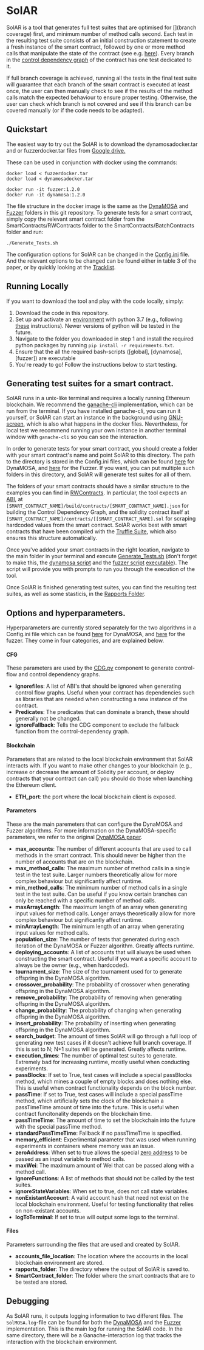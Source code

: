 # SolAR
SolAR is a tool that generates full test suites that are optimised for [](branch coverage) first, and minimum number of method calls second. Each test in the resulting test suite consists of an initial construction statement to create a fresh instance of the smart contract, followed by one or more method calls that manipulate the state of the contract (see e.g. [here]()). Every branch in the [control dependency graph]() of the contract has one test dedicated to it.

If full branch coverage is achieved, running all the tests in the final test suite will guarantee that each branch of the smart contract is executed at least once, the user can then manually check to see if the results of the method calls match the expected behaviour to ensure proper testing. Otherwise, the user can check which branch is not covered and see if this branch can be covered manually (or if the code needs to be adapted).

## Quickstart
The easiest way to try out the SolAR is to download the dynamosadocker.tar and or fuzzerdocker.tar files from <a href="https://drive.google.com/drive/folders/1qAxzToqqCNkGBWFmDPC_O03BVCLDHbDX?usp=sharing">Google drive.</a>

These can be used in conjunction with docker using the commands:

```
docker load < fuzzerdocker.tar
docker load < dynamosadocker.tar

docker run -it fuzzer:1.2.0
docker run -it dynamosa:1.2.0
```

The file structure in the docker image is the same as the <a href="https://github.com/AGSolT/SolAR/tree/master/DynaMOSA">DynaMOSA</a> and <a href="https://github.com/AGSolT/SolAR/tree/master/Fuzzer">Fuzzer</a> folders in this git repository. To generate tests for a smart contract, simply copy the relevant smart contract folder from the SmartContracts/RWContracts folder to the SmartContracts/BatchContracts folder and run:

```
./Generate_Tests.sh
```

The configuration options for SolAR can be changed in the <a href="https://github.com/AGSolT/SolAR/blob/master/DynaMOSA/SolMOSA/Config.ini"> Config.ini</a> file. And the relevant options to be changed can be found either in table 3 of the paper, or by quickly looking at the <a href="https://github.com/AGSolT/SolAR/blob/master/Tracklist">Tracklist</a>.

## Running Locally
If you want to download the tool and play with the code locally, simply:

1. Download the code in this repository.
2. Set up and activate an [environment](https://docs.python.org/3/tutorial/venv.html) with python 3.7 (e.g., following [these](https://stackoverflow.com/questions/70422866/how-to-create-a-venv-with-a-different-python-version) instructions). Newer versions of python will be tested in the future.
3. Navigate to the folder you downloaded in step 1 and install the required python packages by running `pip install -r requirements.txt`.
4. Ensure that the all the required bash-scripts ([global], [dynamosa], [fuzzer]) are executable
5. You're ready to go! Follow the instructions below to start testing.

## Generating test suites for a smart contract.
SolAR runs in a unix-like terminal and requires a locally running Ethereum blockchain. We recommend the [ganache-cli]() implementation, which can be run from the terminal. If you have installed ganache-cli, you can run it yourself, or SolAR can start an instance in the background using [GNU-screen](), which is also what happens in the docker files. Nevertheless, for local test we recommend running your own instance in another terminal window with `ganache-cli` so you can see the interaction.

In order to generate tests for your smart contract, you should create a folder with your smart contract's name and point SolAR to this directory. The path to the directory is stored in the Config.ini files, which can be found [here]() for DynaMOSA, and [here]() for the Fuzzer. If you want, you can put multiple such folders in this directory, and SolAR will generate test suites for all of them.

The folders of your smart contracts should have a similar structure to the examples you can find in [RWContracts](). In particular, the tool expects an [ABI](), at `[SMART_CONTRACT_NAME]/build/contracts/[SMART_CONTRACT_NAME].json` for building the Control Dependency Graph, and the solidity contract itself at `[SMART_CONTRACT_NAME]/contracts/[[SMART_CONTRACT_NAME].sol` for scraping hardcoded values from the smart contract. SolAR works best with smart contracts that have been compiled with the [Truffle Suite](), which also ensures this structure automatically.

Once you've added your smart contracts in the right location, navigate to the main folder in your terminal
and execute [Generate_Tests.sh]() (don't forget to make this, the [dynamosa script]() and the [fuzzer script]() [executable]()). The script will provide you with prompts to run you through the execution of the tool.

Once SolAR is finished generating test suites, you can find the resulting test suites, as well as some stasticis, in the [Rapports Folder]().

## Options and hyperparameters.
Hyperparameters are currently stored separately for the two algorithms in a Config.ini file which can be found [here]() for DynaMOSA, and [here]() for the fuzzer. They come in four categories, and are explained below.

#### CFG
These parameters are used by the [CDG.py]() component to generate control-flow and control dependency graphs.

- **Ignorefiles**: A list of ABI's that should be ignored when generating control flow graphs. Useful when your contract has dependencies such as libraries that are needed when constructing a new instance of the contract.
- **Predicates**: The predicates that can dominate a branch, these should generally not be changed.
- **ignoreFallback**: Tells the CDG component to exclude the fallback function from the control-dependency graph.

#### Blockchain
Parameters that are related to the local blockchain environment that SolAR interacts with. If you want to make other changes to your blockchain (e.g., increase or decrease the amount of Solidity per account, or deploy contracts that your contract can call) you should do those when launching the Ethereum client.
- **ETH_port**: the port where the local blockchain client is exposed.

#### Parameters
These are the main paremeters that can configure the DynaMOSA and Fuzzer algorithms. For more information on the DynaMOSA-specific parameters, we refer to the original [DynaMOSA paper]().
- **max_accounts**: The number of different accounts that are used to call methods in the smart contract. This should never be higher than the number of accounts that are on the blockchain. 
- **max_method_calls**: The maximum number of method calls in a single test in the test suite. Larger numbers theoretically allow for more complex behaviour but significantly affect runtime.
- **min_method_calls**: The minimum number of method calls in a single test in the test suite. Can be useful if you know certain branches can only be reached with a specific number of method calls.
- **maxArrayLength**: The maximum length of an array when generating input values for method calls. Longer arrays theoretically allow for more complex behaviour but significantly affect runtime.
- **minArrayLength**: The minimum length of an array when generating input values for method calls.
- **population_size**: The number of tests that generated during each iteration of the DynaMOSA or Fuzzer algorithm. Greatly affects runtime.
- **deploying_accounts**: A list of accounts that will always be used when constructing the smart contract. Useful if you want a specific account to always be the owner (e.g., when hardcoded).
- **tournament_size**: The size of the tournament used for to generate offspring in the DynaMOSA algorithm.
- **crossover_probability**: The probability of crossover when generating offspring in the DynaMOSA algorithm.
- **remove_probability**: The probability of removing when generating offspring in the DynaMOSA algorithm.
- **change_probability**: The probability of changing when generating offspring in the DynaMOSA algorithm.
- **insert_probability**: The probability of inserting when generating offspring in the DynaMOSA algorithm.
- **search_budget**: The amount of times SolAR will go through a full loop of generating new test cases if it doesn't achieve full branch coverage. If this is set to N; N+1 suites will be generated. Greatly affects runtime.
- **execution_times**: The number of optimal test suites to generate. Extremely bad for increasing runtime, mostly useful when conducting experiments.
- **passBlocks**: If set to True, test cases will include a special passBlocks method, which mines a couple of empty blocks and does nothing else. This is useful when contract functionality depends on the block number.
- **passTime**: If set to True, test cases will include a special passTime method, which artificially sets the clock of the blockchain a passTimeTime amount of time into the future. This is useful when contract funcitonality depends on the blockchain time.
- **passTimeTime**: The amount of time to set the blockchain into the future with the special passTime method.
- **standardPassTimeTime**: Fallback if no passTimeTime is specified.
- **memory_efficient**: Experimental parameter that was used when running experiments in containers where memory was an issue.
- **zeroAddress**: When set to true allows the special [zero address]() to be passed as an input variable to method calls.
- **maxWei**: The maximum amount of Wei that can be passed along with a method call.
- **IgnoreFunctions**: A list of methods that should not be called by the test suites.
- **ignoreStateVariables**: When set to true, does not call state variables.
- **nonExistantAccount**: A valid account hash that need not exist on the local blockchain environment. Useful for testing functionality that relies on non-existant accounts.
- **logToTerminal**: If set to true will output some logs to the terminal.

#### Files
Parameters surrounding the files that are used and created by SolAR.

- **accounts_file_location**: The location where the accounts in the local blockchain environment are stored.
- **rapports_folder**: The directory where the output of SolAR is saved to.
- **SmartContract_folder**: The folder where the smart contracts that are to be tested are stored.

## Debugging
As SolAR runs, it outputs logging information to two different files. The `SolMOSA.log`-file can be found for both the [DynaMOSA]() and the [Fuzzer]() implementation. This is the main log for running the SolAR code. In the same directory, there will be a Ganache-interaction log that tracks the interaction with the blockchain environment.